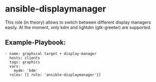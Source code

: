 # ansible-displaymanager
This role (in theory) allows to switch between different display managers easily.
At the moment, only kdm and lightdm (gtk-greeter) are supported.

## Example-Playbook:
```
- name: graphical target + display-manager
  hosts: clients
  tags: graphics
  vars:
    mydm: 'kdm'
  roles: [{ role: 'ansible-displaymanager'}]
```
